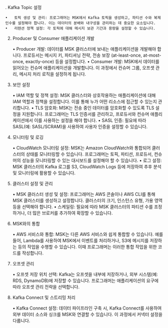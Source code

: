 . Kafka Topic 설정

	•	토픽 생성 및 관리: 프로그래머는 MSK에서 Kafka 토픽을 생성하고, 파티션 수와 복제 인수를 설정해야 합니다. 이는 데이터의 분배와 내구성을 관리하는 데 중요한 요소입니다.
	•	리텐션 정책 설정: 각 토픽에 대해 메시지 보관 기간과 용량을 설정할 수 있습니다.

2. Producer 및 Consumer 애플리케이션 개발

	•	Producer 개발: 데이터를 MSK 클러스터에 보내는 애플리케이션을 개발해야 합니다. 프로듀서는 메시지 키, 파티셔닝 전략, 전송 보장 (at-least-once, at-most-once, exactly-once) 등을 설정합니다.
	•	Consumer 개발: MSK에서 데이터를 읽어오는 컨슈머 애플리케이션을 개발합니다. 이 과정에서 컨슈머 그룹, 오프셋 관리, 메시지 처리 로직을 설정하게 됩니다.

3. 보안 설정

	•	IAM 역할 및 정책 설정: MSK 클러스터와 상호작용하는 애플리케이션에 대해 IAM 역할과 정책을 설정합니다. 이를 통해 누가 어떤 리소스에 접근할 수 있는지 관리합니다.
	•	TLS 암호화: MSK는 전송 중인 데이터를 암호화할 수 있도록 TLS 설정을 지원합니다. 프로그래머는 TLS 인증서를 관리하고, 프로듀서와 컨슈머 애플리케이션에서 이를 사용하는 설정을 해야 합니다.
	•	SASL 인증: 필요에 따라 SASL(예: SASL/SCRAM)을 사용하여 사용자 인증을 설정할 수 있습니다.

4. 모니터링 및 로깅

	•	CloudWatch 모니터링 설정: MSK는 Amazon CloudWatch와 통합되어 클러스터의 상태를 모니터링할 수 있습니다. 프로그래머는 토픽, 파티션, 프로듀서, 컨슈머의 성능을 모니터링할 수 있는 대시보드를 설정해야 할 수 있습니다.
	•	로그 설정: MSK 클러스터의 Kafka 로그를 S3, CloudWatch Logs 등에 저장하여 추후 분석 및 모니터링에 활용할 수 있습니다.

5. 클러스터 설정 및 관리

	•	MSK 클러스터 생성 및 설정: 프로그래머는 AWS 콘솔이나 AWS CLI를 통해 MSK 클러스터를 생성하고 설정합니다. 클러스터의 크기, 인스턴스 유형, 가용 영역 등을 선택해야 합니다.
	•	스케일링: 필요에 따라 MSK 클러스터의 파티션 수를 조정하거나, 더 많은 브로커를 추가하여 확장할 수 있습니다.

6. MSK와의 통합

	•	AWS 서비스와 통합: MSK는 다른 AWS 서비스와 쉽게 통합할 수 있습니다. 예를 들어, Lambda를 사용하여 MSK에서 이벤트를 처리하거나, S3에 메시지를 저장하는 등의 작업을 수행할 수 있습니다. 이때 프로그래머는 이러한 통합 작업을 위한 코드를 작성합니다.

7. 오프셋 관리

	•	오프셋 저장 위치 선택: Kafka는 오프셋을 내부에 저장하거나, 외부 시스템(예: RDS, DynamoDB)에 저장할 수 있습니다. 프로그래머는 애플리케이션의 요구에 따라 오프셋 관리 전략을 선택합니다.

8. Kafka Connect 및 스트리밍 처리

	•	Kafka Connect 설정: 데이터 파이프라인 구축 시, Kafka Connect를 사용하여 외부 데이터 소스와 싱크를 MSK와 연결할 수 있습니다. 이 과정에서 커넥터 설정을 다룹니다.